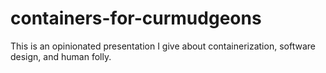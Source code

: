 # containers-for-curmudgeons

This is an opinionated presentation I give about containerization,
software design, and human folly.
